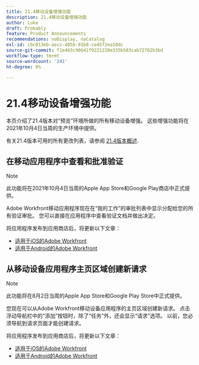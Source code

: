 ```yaml
---
title: 21.4移动设备增强功能
description: 21.4移动设备增强功能
author: Luke
draft: Probably
feature: Product Announcements
recommendations: noDisplay, noCatalog
exl-id: cbc013eb-aecc-405b-91b8-ce45f2ea10dc
source-git-commit: f1e463c90641f9221228e335b583cab72762b3bd
workflow-type: tm+mt
source-wordcount: '241'
ht-degree: 0%

---
```


# 21.4移动设备增强功能

本页介绍了21.4版本对“预览”环境所做的所有移动设备增强。 这些增强功能将在2021年10月4日当周的生产环境中提供。

有关21.4版本可用的所有更改列表，请参阅 [21.4版本概述](../../../product-announcements/product-releases/21.4-release-activity/21-4-release-overview.md).

## 在移动应用程序中查看和批准验证

>[!NOTE]
>
>此功能将在2021年10月4日当周的Apple App Store和Google Play商店中正式提供。

Adobe Workfront移动应用程序现在在“我的工作”的审批列表中显示分配给您的所有验证审批。 您可以直接在应用程序中查看验证文档并做出决定。

将应用程序发布到应用商店后，将更新以下文章：

* [适用于iOS的Adobe Workfront](../../../workfront-basics/mobile-apps/using-the-workfront-mobile-app/workfront-for-ios.md)
* [适用于Android的Adobe Workfront](../../../workfront-basics/mobile-apps/using-the-workfront-mobile-app/workfront-for-android.md)

## 从移动设备应用程序主页区域创建新请求

>[!NOTE]
>
>此功能将在8月2日当周的Apple App Store和Google Play Store中正式提供。

您现在可以从Adobe Workfront移动设备应用程序的主页区域创建新请求。 点击浮动导航栏中的“添加”按钮时，除了“任务”外，还会显示“请求”选项。 以前，您必须导航到请求页面才能创建请求。

将应用程序发布到应用商店后，将更新以下文章：

* [适用于iOS的Adobe Workfront](../../../workfront-basics/mobile-apps/using-the-workfront-mobile-app/workfront-for-ios.md)
* [适用于Android的Adobe Workfront](../../../workfront-basics/mobile-apps/using-the-workfront-mobile-app/workfront-for-android.md)
